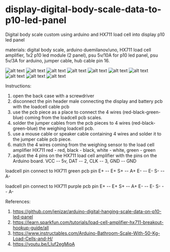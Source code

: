 # display-digital-body-scale-data-to-p10-led-panel
Digital body scale custom using arduino and HX711 load cell into display p10 led panel

materials:
digital body scale, arduino duemilanov/uno, HX711 load cell amplifier, 1x2 p10 led module (2 panel), psu 5v/10A for p10 led panel, psu 5v/3A for arduino, jumper cable, hub cable pin 16.

![alt text](http://url/to/img.png)
![alt text](http://url/to/img.png)
![alt text](http://url/to/img.png)
![alt text](http://url/to/img.png)
![alt text](http://url/to/img.png)
![alt text](http://url/to/img.png)
![alt text](http://url/to/img.png)
![alt text](http://url/to/img.png)
![alt text](http://url/to/img.png)
![alt text](http://url/to/img.png)

Instructions:
1. open the back case with a screwdriver
2. disconnect the pin header male connecting the display and battery pcb with the loadcell cable pcb
3. use the pcb piece as a place to connect the 4 wires (red-black-green-blue) coming from the loadcell pcb scales.
4. solder the jumper cables from the pcb pieces to 4 wires (red-black-green-blue) the weighing loadcell pcb.
5. use a mouse cable or speaker cable containing 4 wires and solder it to the jumper cable pcb piece.
6. match the 4 wires coming from the weighing sensor to the load cell amplifier HX711 red - red, black - black, white - white, green - green
7. adjust the 4 pins on the HX711 load cell amplifier with the pins on the Arduino board. VCC -- 5v, DAT -- 2, CLK -- 3, GND -- GND

loadcell pin connect to  HX711 green pcb pin 
E+  --  E+
S+  --  A+
E-  --  E-
S-  --  A-

loadcell pin connect to  HX711 purple pcb pin 
E+  --  E+
S+  --  A+
E-  --  E-
S-  --  A-

References:
1. https://github.com/jenizar/arduino-digital-hanging-scale-data-on-p10-led-panel
2. https://learn.sparkfun.com/tutorials/load-cell-amplifier-hx711-breakout-hookup-guide/all
3. https://www.instructables.com/Arduino-Bathroom-Scale-With-50-Kg-Load-Cells-and-H/
4. https://youtu.be/LIuf2egMioA
